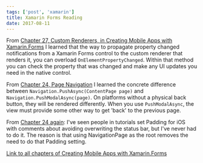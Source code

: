 ```yaml
---
tags: ['post', 'xamarin']
title: Xamarin Forms Reading
date: 2017-08-11
---
```


From [Chapter 27, Custom Renderers, in Creating Mobile Apps with Xamarin.Forms](https://xamarin.azureedge.net/developer/xamarin-forms-book/XamarinFormsBook-Ch27-Apr2016.pdf) I learned that the way to propagate property changed notifications from a Xamarin Forms control to the custom renderer that renders it, you can overload `OnElementPropertyChanged`. Within that method you can check the property that was changed and make any UI updates you need in the native control. 

From [Chapter 24, Page Navigation](https://developer.xamarin.com/guides/xamarin-forms/creating-mobile-apps-xamarin-forms/) I learned the concrete difference between `Navigation.PushAsync(ContentPage page)` and `Navigation.PushModalAsync(page)`. On platforms without a physical back button, they will be rendered differently. When you use `PushModalAsync`, the view must provide some other way to get 'back' to the previous page. 

From [Chapter 24 again](https://developer.xamarin.com/guides/xamarin-forms/creating-mobile-apps-xamarin-forms/): I've seen people in tutorials set Padding for iOS with comments about avoiding overwriting the status bar, but I've never had to do it. The reason is that using NavigationPage as the root removes the need to do that Padding setting.

[Link to all chapters of Creating Mobile Apps with Xamarin.Forms](https://developer.xamarin.com/guides/xamarin-forms/creating-mobile-apps-xamarin-forms/)